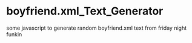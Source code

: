 # boyfriend.xml_Text_Generator
some javascript to generate random boyfriend.xml text from friday night funkin
